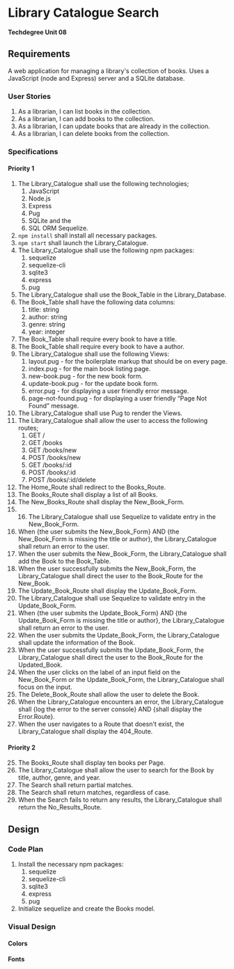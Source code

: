 # Library Catalogue Search

**Techdegree Unit 08**

## Requirements

A web application for managing a library's collection of books. Uses a JavaScript (node and Express) server and a SQLite database.

### User Stories

1. As a librarian, I can list books in the collection.
2. As a librarian, I can add books to the collection.
3. As a librarian, I can update books that are already in the collection.
4. As a librarian, I can delete books from the collection.

### Specifications

#### Priority 1

1. The Library_Catalogue shall use the following technologies;
   1. JavaScript
   2. Node.js
   3. Express
   4. Pug
   5. SQLite and the
   6. SQL ORM Sequelize.
2. `npm install` shall install all necessary packages.
3. `npm start` shall launch the Library_Catalogue.
4. The Library_Catalogue shall use the following npm packages:
   1. sequelize
   2. sequelize-cli
   3. sqlite3
   4. express
   5. pug
5. The Library_Catalogue shall use the Book_Table in the Library_Database.
6. The Book_Table shall have the following data columns:
   1. title: string
   2. author: string
   3. genre: string
   4. year: integer
7. The Book_Table shall require every book to have a title.
8. The Book_Table shall require every book to have a author.
9. The Library_Catalogue shall use the following Views:
   1. layout.pug - for the boilerplate markup that should be on every page.
   2. index.pug - for the main book listing page.
   3. new-book.pug - for the new book form.
   4. update-book.pug - for the update book form.
   5. error.pug - for displaying a user friendly error message.
   6. page-not-found.pug - for displaying a user friendly “Page Not Found” message.
10. The Library_Catalogue shall use Pug to render the Views.
11. The Library_Catalogue shall allow the user to access the following routes;
    1. GET /
    2. GET /books
    3. GET /books/new
    4. POST /books/new
    5. GET /books/:id
    6. POST /books/:id
    7. POST /books/:id/delete
12. The Home_Route shall redirect to the Books_Route.
13. The Books_Route shall display a list of all Books.
14. The New_Books_Route shall display the New_Book_Form.
15. 16. The Library_Catalogue shall use Sequelize to validate entry in the New_Book_Form.
16. When {the user submits the New_Book_Form} AND {the New_Book_Form is missing the title or author}, the Library_Catalogue shall return an error to the user.
17. When the user submits the New_Book_Form, the Library_Catalogue shall add the Book to the Book_Table.
18. When the user successfully submits the New_Book_Form, the Library_Catalogue shall direct the user to the Book_Route for the New_Book.
19. The Update_Book_Route shall display the Update_Book_Form.
20. The Library_Catalogue shall use Sequelize to validate entry in the Update_Book_Form.
21. When {the user submits the Update_Book_Form} AND {the Update_Book_Form is missing the title or author}, the Library_Catalogue shall return an error to the user.
22. When the user submits the Update_Book_Form, the Library_Catalogue shall update the information of the Book.
23. When the user successfully submits the Update_Book_Form, the Library_Catalogue shall direct the user to the Book_Route for the Updated_Book.
24. When the user clicks on the label of an input field on the New_Book_Form or the Update_Book_Form, the Library_Catalogue shall focus on the input.
25. The Delete_Book_Route shall allow the user to delete the Book.
26. When the Library_Catalogue encounters an error, the Library_Catalogue shall {log the error to the server console} AND {shall display the Error.Route}.
27. When the user navigates to a Route that doesn't exist, the Library_Catalogue shall display the 404_Route.

#### Priority 2

25. The Books_Route shall display ten books per Page.
26. The Library_Catalogue shall allow the user to search for the Book by title, author, genre, and year.
27. The Search shall return partial matches.
28. The Search shall return matches, regardless of case.
29. When the Search fails to return any results, the Library_Catalogue shall return the No_Results_Route.

## Design

### Code Plan

1. Install the necessary npm packages:
   1. sequelize
   2. sequelize-cli
   3. sqlite3
   4. express
   5. pug
2. Initialize sequelize and create the Books model.

### Visual Design

#### Colors

#### Fonts
